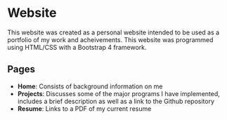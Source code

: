 # Website

This website was created as a personal website intended to be used as a portfolio of my work and acheivements. This website was programmed using HTML/CSS with a Bootstrap 4 framework.

## Pages

- **Home**: Consists of background information on me
- **Projects**: Discusses some of the major programs I have implemented, includes a brief description as well as a link to the Github repository
- **Resume**: Links to a PDF of my current resume

